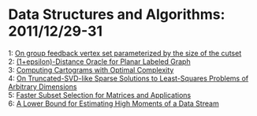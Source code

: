 # Data Structures and Algorithms: 2011/12/29-31  
1: [On group feedback vertex set parameterized by the size of the cutset](https://doi.org/10.48550/arXiv.1112.6255)  
2: [(1+epsilon)-Distance Oracle for Planar Labeled Graph](https://doi.org/10.48550/arXiv.1112.6256)  
3: [Computing Cartograms with Optimal Complexity](https://doi.org/10.48550/arXiv.1201.0066)  
4: [On Truncated-SVD-like Sparse Solutions to Least-Squares Problems of  Arbitrary Dimensions](https://doi.org/10.48550/arXiv.1201.0073)  
5: [Faster Subset Selection for Matrices and Applications](https://doi.org/10.48550/arXiv.1201.0127)  
6: [A Lower Bound for Estimating High Moments of a Data Stream](https://doi.org/10.48550/arXiv.1201.0253)  